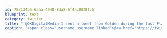 ```yaml
---
id: 783134b5-6aaa-4948-8da8-6f4ac0028fc5
blueprint: text
category: twitter
title: "'@OKDigitalMedia I sent a tweet from Golden during the last FlamesCanucks.  $10. Can't find it now must not have made it out."
caption: '<span class="username username_linked">@<a href="https://twitter.com/OKDigitalMedia" title="John Thiessen">OKDigitalMedia</a></span> I sent a tweet from Golden during the last FlamesCanucks.  $10. Can''t find it now must not have made it out.'
---
```

